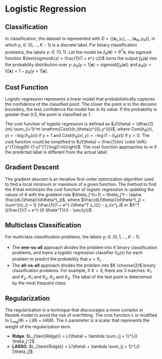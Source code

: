 # Logistic Regression

## Classification

In classification, the dataset is represented with $D = \{(\mathbf{x}_1, y_1), \dots, (\mathbf{x}_N, y_N)\}$, in which $y_i \in \{ 0, \dots, K - 1 \}$ is a discrete label. For binary classification problems, the labels $y_i \in \{0, 1\}$. Let the model be $f_\theta(\mathbf{x}) = \theta^{T} \mathbf{x}$, the sigmoid function $\text{sigmoid}(z) = \frac{1}{1 + e^{-z}}$ turns the output $f_\theta (\mathbf{x})$ into the probability distribution over $y$: $p_\theta (y = 1 | \mathbf{x}) = \text{sigmoid}(f_\theta (\mathbf{x}))$ and $p_\theta(y = 0|\mathbf{x}) = 1 - p_\theta(y = 1|\mathbf{x})$.

## Cost Function

Logistic regression represents a linear model that probabilistically captures the confidence of the classified point. The closer the point is to the decision boundary, the less confidence
the model has in its value. If the probability is greater than 0.5, the point is classified as 1.

The cost function of logistic regression is defined as $J(\theta) = \dfrac{1}{m} \sum_{i=1}^m \mathrm{Cost}(h_\theta(x^{i}),y^{i})$, where $\mathrm{Cost}(h_\theta(x),y) = -\log(h_\theta(x))$ if $y = 1$ and $\mathrm{Cost}(h_\theta(x),y) = -\log(1-h_\theta(x))$ if $y = 0$. The cost function could be simplified to $J(\theta) = \frac{1}{m} \cdot \left(-y^{T}\log(h)-(1-y)^{T}\log(1-h)\right)$. The cost function approaches to $\infty$ if the predicted label is different from the actual label.

## Gradient Descent

The gradient descent is an iterative first-order optimization algorithm used to find a local minimum or maximum of a given function. The method to find the $\theta$ that minimizes the cost function of logistic regression is updating the values of $\theta$ with the gradient rule $\theta_j^{t+1} = \theta_j^t - \alpha \frac{dL(\theta)}{d\theta^t_j}$, where $\frac{dL(\theta)}{d\theta^t_j} = \sum^{n}_{i = 1} (\frac{1}{1 + e^{-(\theta^T x_i)}} - y_i)x^j_i$ or $X^T ((\frac{1}{1 + e^{-(X \theta^T)}}) - \vec{y})$.

## Multiclass Classification

For multiclass classification problems, the labels $y_i \in \{0, 1, \dots, K - 1 \}$.

- The **one-vs-all** approach divides the problem into $K$ binary classification problems, and trains a logistic regression classifier $h_\theta(x)$ for each problem to predict the probability that $y = K_i$.
- The **all-vs-all** approach divides the problem into $K \choose{2}$ binary classification problems. For example, if $K = 3$, there are 3 matches: $K_1$ and $K_2$, $K_1$ and $K_3$, $K_2$ and $K_3$. The label of the test point is determined by the most frequent class.

## Regularization

The regularization is a technique that discourages a more complex or flexible model to avoid the risk of overfitting. The cost function $L$ is modified to $L_{\text{reg}}(\theta) = L(\theta) + \lambda R(\theta)$. The $\lambda$ parameter is a scalar that represents the weight of the regularization term.

- **Ridge**: $L_{\text{Ridge}} = L(\theta) + \lambda \sum_{j = 1}^{J} \theta_j^2$
- **LASSO**: $L_{\text{Ridge}} = L(\theta) + \lambda \sum_{j = 1}^{J} |\theta_j|$
